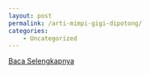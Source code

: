 ```yaml
---
layout: post
permalink: /arti-mimpi-gigi-dipotong/
categories:
    - Uncategorized
---
```


[Baca Selengkapnya](/03)